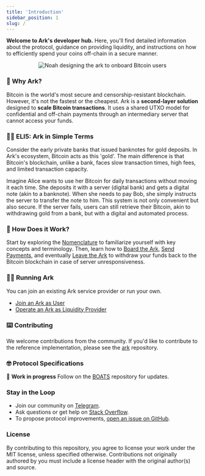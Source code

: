 ```yaml
---
title: 'Introduction'
sidebar_position: 1
slug: /
---
```


**Welcome to Ark's developer hub.** Here, you'll find detailed information about the protocol, guidance on providing liquidity, and instructions on how to efficiently spend your coins off-chain in a secure manner.

<div align="center">
  <img src="/img/ark-banner.png" alt="Noah designing the ark to onboard Bitcoin users"/>
</div>

### 🤔 Why Ark?

Bitcoin is the world's most secure and censorship-resistant blockchain. However, it's not the fastest or the cheapest. Ark is a **second-layer solution** designed to **scale Bitcoin transactions**. It uses a shared UTXO model for confidential and off-chain payments through an intermediary server that cannot access your funds.

### 👶🏼 ELI5: Ark in Simple Terms

Consider the early private banks that issued banknotes for gold deposits. In Ark's ecosystem, Bitcoin acts as this 'gold'. The main difference is that Bitcoin's blockchain, unlike a bank, faces slow transaction times, high fees, and limited transaction capacity.

Imagine Alice wants to use her Bitcoin for daily transactions without moving it each time. She deposits it with a server (digital bank) and gets a digital note (akin to a banknote). When she needs to pay Bob, she simply instructs the server to transfer the note to him. This system is not only convenient but also secure. If the server fails, users can still retrieve their Bitcoin, akin to withdrawing gold from a bank, but with a digital and automated process.

### 🔨 How Does it Work?

Start by exploring the [Nomenclature](/docs/learn/nomenclature.md) to familiarize yourself with key concepts and terminology. Then, learn how to [Board the Ark](/docs/learn/boarding.md), [Send Payments](/docs/learn/payments.md), and eventually [Leave the Ark](/docs/learn/leaving.md) to withdraw your funds back to the Bitcoin blockchain in case of server unresponsiveness.

### 🏃‍♀️ Running Ark

You can join an existing Ark service provider or run your own.

- [Join an Ark as User](/user/intro.md)
- [Operate an Ark as Liquidity Provider](/provider/intro.md)

### ⌨️ Contributing

We welcome contributions from the community. If you'd like to contribute to the reference implementation, please see the [ark](https://github.com/ark-network/ark) repository.

### 🤓 Protocol Specifications

🚧 **Work in progress** Follow on the [BOATS](https://github.com/ark-network/boats) repository for updates.

### Stay in the Loop

- Join our community on [Telegram](https://t.me/ark_network_community).
- Ask questions or get help on [Stack Overflow](https://bitcoin.stackexchange.com/questions/tagged/ark).
- To propose protocol improvements, [open an issue on GitHub](https://github.com/ark-network/boats/issues/new).

### License

By contributing to this repository, you agree to license your work under the MIT license, unless specified otherwise. Contributions not originally authored by you must include a license header with the original author(s) and source.
